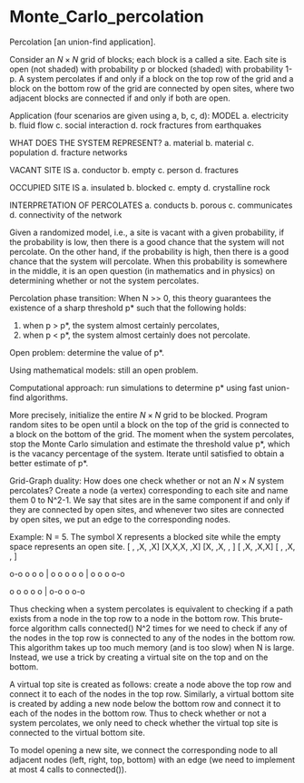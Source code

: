 Monte_Carlo_percolation
======================

Percolation [an union-find application].

Consider an $N \times N$ grid of blocks; each block is a called a site. 
Each site is open (not shaded) with probability p or blocked (shaded) with probability 1-p. 
A system percolates if and only if a block on the top row of the grid and a block on the bottom row of the grid 
are connected by open sites, where two adjacent blocks are connected if and only if both are open.

Application (four scenarios are given using a, b, c, d): 
MODEL
a. electricity
b. fluid flow
c. social interaction
d. rock fractures from earthquakes

WHAT DOES THE SYSTEM REPRESENT?
a. material
b. material
c. population
d. fracture networks

VACANT SITE IS 
a. conductor
b. empty
c. person
d. fractures

OCCUPIED SITE IS
a. insulated
b. blocked
c. empty
d. crystalline rock

INTERPRETATION OF PERCOLATES
a. conducts
b. porous
c. communicates
d. connectivity of the network

 
Given a randomized model, i.e., a site is vacant with a given probability, if the probability is low, 
then there is a good chance that the system will not percolate. 
On the other hand, if the probability is high, then there is a good chance that the system will percolate. 
When this probability is somewhere in the middle, it is an open question (in mathematics and in physics) 
on determining whether or not the system percolates. 

Percolation phase transition: 
When N >> 0, this theory guarantees the existence of a sharp threshold p* such that the following holds: 
1. when p > p*, the system almost certainly percolates, 
2. when p < p*, the system almost certainly does not percolate. 

Open problem: determine the value of p*. 

Using mathematical models: still an open problem. 

Computational approach: run simulations to determine p* using fast union-find algorithms. 

More precisely, initialize the entire $N\times N$ grid to be blocked. 
Program random sites to be open until a block on the top of the grid is connected to a block on the bottom of the grid.
The moment when the system percolates, stop the Monte Carlo simulation and estimate the threshold value p*, 
which is the vacancy percentage of the system. 
Iterate until satisfied to obtain a better estimate of p*. 

Grid-Graph duality:
How does one check whether or not an $N\times N$ system percolates? 
Create a node (a vertex) corresponding to each site and name them 0 to N^2-1. 
We say that sites are in the same component if and only if they are connected by open sites, 
and whenever two sites are connected by open sites, we put an edge to the corresponding nodes.

Example: N = 5. The symbol X represents a blocked site while the empty space represents an open site.
[ , ,X, ,X]
[X,X,X, ,X]
[X, ,X, , ]
[ ,X, ,X,X]
[ , ,X, , ]

o-o o o o
      |
o o o o o
      |
o o o o-o

o o o o o
|
o-o o o-o

Thus checking when a system percolates is equivalent to checking 
if a path exists from a node in the top row to a node in the bottom row.
This brute-force algorithm calls connected() N^2 times for we need to check 
if any of the nodes in the top row is connected to any of the nodes in the bottom row.
This algorithm takes up too much memory (and is too slow) when N is large. 
Instead, we use a trick by creating a virtual site on the top and on the bottom. 

A virtual top site is created as follows: 
create a node above the top row and connect it to each of the nodes in the top row. 
Similarly, a virtual bottom site is created by adding a new node below the bottom row 
and connect it to each of the nodes in the bottom row.
Thus to check whether or not a system percolates, we only need to check 
whether the virtual top site is connected to the virtual bottom site. 

To model opening a new site, we connect the corresponding node to all adjacent nodes 
(left, right, top, bottom) with an edge (we need to implement at most 4 calls to connected()).
 
 
 

